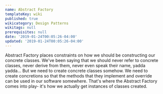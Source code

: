 ```yaml
---
name: Abstract Factory
templateKey: wiki
published: true
wikicategory: Design Patterns
wikitags: null
prerequisites: null
date: '2019-01-24T00:05:26-04:00'
updated: '2019-01-24T00:05:26-04:00'
---
```


Abstract Factory places constraints on how we should be constructing our concrete classes. We've been saying that we should never refer to concrete classes, never derive from them, never even speak their name, yadda yadda... But we need to create concrete classes somehow. We need to create concretions so that the methods that they implement and override can be used in our software somewhere. That's where the Abstract Factory comes into play- it's how we actually get instances of classes created.